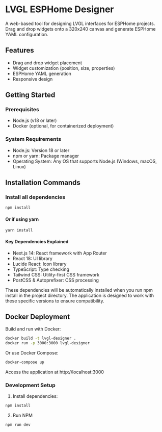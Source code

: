 # LVGL ESPHome Designer

A web-based tool for designing LVGL interfaces for ESPHome projects. Drag and drop widgets onto a 320x240 canvas and generate ESPHome YAML configuration.

## Features

- Drag and drop widget placement
- Widget customization (position, size, properties)
- ESPHome YAML generation
- Responsive design

## Getting Started

### Prerequisites

- Node.js (v18 or later)
- Docker (optional, for containerized deployment)

### System Requirements

   - Node.js: Version 18 or later  
   - npm or yarn: Package manager  
   - Operating System: Any OS that supports Node.js (Windows, macOS, Linux)  

## Installation Commands

### Install all dependencies
```bash
npm install
```
#### Or if using yarn
```bash
yarn install  
```  

#### Key Dependencies Explained  

 - Next.js 14: React framework with App Router
 - React 18: UI library
 - Lucide React: Icon library
 - TypeScript: Type checking
 - Tailwind CSS: Utility-first CSS framework
 - PostCSS & Autoprefixer: CSS processing

These dependencies will be automatically installed when you run npm install in the project directory. The application is designed to work with these specific versions to ensure compatibility.

## Docker Deployment
Build and run with Docker:
```bash  
docker build -t lvgl-designer .  
docker run -p 3000:3000 lvgl-designer  
  ```
Or use Docker Compose:  
```bash
docker-compose up  
  ```
Access the application at http://localhost:3000  


### Development Setup

1. Install dependencies:
```bash
npm install  
```
2. Run NPM
```bash
npm run dev  
```
